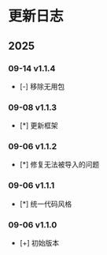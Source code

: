 # 更新日志

## 2025

### 09-14 v1.1.4

- [-] 移除无用包

### 09-08 v1.1.3

- [*] 更新框架

### 09-06 v1.1.2

- [*] 修复无法被导入的问题

### 09-06 v1.1.1

- [*] 统一代码风格

### 09-06 v1.1.0

- [+] 初始版本
